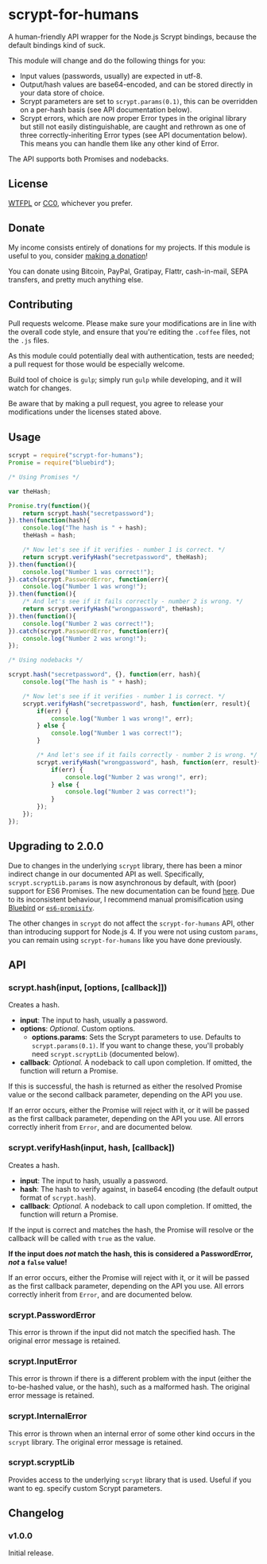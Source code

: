 # scrypt-for-humans

A human-friendly API wrapper for the Node.js Scrypt bindings, because the default bindings kind of suck.

This module will change and do the following things for you:

* Input values (passwords, usually) are expected in utf-8.
* Output/hash values are base64-encoded, and can be stored directly in your data store of choice.
* Scrypt parameters are set to `scrypt.params(0.1)`, this can be overridden on a per-hash basis (see API documentation below).
* Scrypt errors, which are now proper Error types in the original library but still not easily distinguishable, are caught and rethrown as one of three correctly-inheriting Error types (see API documentation below). This means you can handle them like any other kind of Error.

The API supports both Promises and nodebacks.

## License

[WTFPL](http://www.wtfpl.net/txt/copying/) or [CC0](https://creativecommons.org/publicdomain/zero/1.0/), whichever you prefer.

## Donate

My income consists entirely of donations for my projects. If this module is useful to you, consider [making a donation](http://cryto.net/~joepie91/donate.html)!

You can donate using Bitcoin, PayPal, Gratipay, Flattr, cash-in-mail, SEPA transfers, and pretty much anything else.

## Contributing

Pull requests welcome. Please make sure your modifications are in line with the overall code style, and ensure that you're editing the `.coffee` files, not the `.js` files.

As this module could potentially deal with authentication, tests are needed; a pull request for those would be especially welcome.

Build tool of choice is `gulp`; simply run `gulp` while developing, and it will watch for changes.

Be aware that by making a pull request, you agree to release your modifications under the licenses stated above.

## Usage

```javascript
scrypt = require("scrypt-for-humans");
Promise = require("bluebird");

/* Using Promises */

var theHash;

Promise.try(function(){
	return scrypt.hash("secretpassword");
}).then(function(hash){
	console.log("The hash is " + hash);
	theHash = hash;

	/* Now let's see if it verifies - number 1 is correct. */
	return scrypt.verifyHash("secretpassword", theHash);
}).then(function(){
	console.log("Number 1 was correct!");
}).catch(scrypt.PasswordError, function(err){
	console.log("Number 1 was wrong!");
}).then(function(){
	/* And let's see if it fails correctly - number 2 is wrong. */
	return scrypt.verifyHash("wrongpassword", theHash);
}).then(function(){
	console.log("Number 2 was correct!");
}).catch(scrypt.PasswordError, function(err){
	console.log("Number 2 was wrong!");
});

/* Using nodebacks */

scrypt.hash("secretpassword", {}, function(err, hash){
	console.log("The hash is " + hash);

	/* Now let's see if it verifies - number 1 is correct. */
	scrypt.verifyHash("secretpassword", hash, function(err, result){
		if(err) {
			console.log("Number 1 was wrong!", err);
		} else {
			console.log("Number 1 was correct!");
		}

		/* And let's see if it fails correctly - number 2 is wrong. */
		scrypt.verifyHash("wrongpassword", hash, function(err, result){
			if(err) {
				console.log("Number 2 was wrong!", err);
			} else {
				console.log("Number 2 was correct!");
			}
		});
	});
});
```

## Upgrading to 2.0.0

Due to changes in the underlying `scrypt` library, there has been a minor indirect change in our documented API as well. Specifically, `scrypt.scryptLib.params` is now asynchronous by default, with (poor) support for ES6 Promises. The new documentation can be found [here](https://github.com/barrysteyn/node-scrypt/blob/master/Readme.md#params). Due to its inconsistent behaviour, I recommend manual promisification using [Bluebird](https://www.npmjs.com/package/bluebird) or [`es6-promisify`](https://www.npmjs.com/package/es6-promisify).

The other changes in `scrypt` do not affect the `scrypt-for-humans` API, other than introducing support for Node.js 4. If you were not using custom `params`, you can remain using `scrypt-for-humans` like you have done previously.

## API

### scrypt.hash(input, [options, [callback]])

Creates a hash.

* __input__: The input to hash, usually a password.
* __options__: *Optional.* Custom options.
	* __options.params__: Sets the Scrypt parameters to use. Defaults to `scrypt.params(0.1)`. If you want to change these, you'll probably need `scrypt.scryptLib` (documented below).
* __callback__: *Optional.* A nodeback to call upon completion. If omitted, the function will return a Promise.

If this is successful, the hash is returned as either the resolved Promise value or the second callback parameter, depending on the API you use.

If an error occurs, either the Promise will reject with it, or it will be passed as the first callback parameter, depending on the API you use. All errors correctly inherit from `Error`, and are documented below.

### scrypt.verifyHash(input, hash, [callback])

Creates a hash.

* __input__: The input to hash, usually a password.
* __hash__: The hash to verify against, in base64 encoding (the default output format of `scrypt.hash`).
* __callback__: *Optional.* A nodeback to call upon completion. If omitted, the function will return a Promise.

If the input is correct and matches the hash, the Promise will resolve or the callback will be called with `true` as the value.

__If the input does *not* match the hash, this is considered a PasswordError, *not* a `false` value!__

If an error occurs, either the Promise will reject with it, or it will be passed as the first callback parameter, depending on the API you use. All errors correctly inherit from `Error`, and are documented below.

### scrypt.PasswordError

This error is thrown if the input did not match the specified hash. The original error message is retained.

### scrypt.InputError

This error is thrown if there is a different problem with the input (either the to-be-hashed value, or the hash), such as a malformed hash. The original error message is retained.

### scrypt.InternalError

This error is thrown when an internal error of some other kind occurs in the `scrypt` library. The original error message is retained.

### scrypt.scryptLib

Provides access to the underlying `scrypt` library that is used. Useful if you want to eg. specify custom Scrypt parameters.

## Changelog

### v1.0.0

Initial release.
